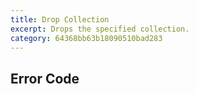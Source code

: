 ```yaml
---
title: Drop Collection
excerpt: Drops the specified collection.
category: 64368bb63b18090510bad283
---
```


## Error Code
